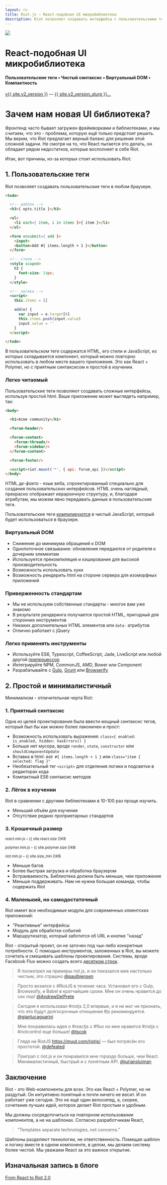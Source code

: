 ```yaml
---
layout: ru
title: Riot.js — React-подобная UI микробиблиотека
description: Riot позволяет создавать интерфейсы с пользовательскими тегами, используя простой и приятный синтаксис. Он так же, как и React использует виртуальный DOM, но быстрее. Riot соответствует современным стандартам. Мы считаем, что Riot прекрасно заполняет свою нишу.
---
```


<div id="hero">
  <img src="/img/logo/riot240x.png">
  <h1>React-подобная UI микробиблиотека</h1>
  <h4>Пользовательские теги • Чистый синтаксис • Виртуальный DOM • Компактность</h4>

  <div id="version-slurp">
    <a href="/v2/ru/download/" class="tag blue">v{{ site.v2_version }}</a> &mdash;
    <a href="/v2/release-notes/">{{ site.v2_version_slurp }}&hellip;</a>
  </div>

</div>


# Зачем нам новая UI библиотека?

Фронтенд часто бывает загружен фреймворками и библиотеками, и мы считаем, что это - проблема, которую ещё только предстоит решить. Мы верим, что Riot предлагает верный баланс для решения этой сложной задачи. Не смотря на то, что React пытается это делать, он обладает рядом недостатков, которые восполняет в себе Riot.


Итак, вот причины, из-за которых стоит использовать Riot:


## 1. Пользовательские теги

Riot позволяет создавать пользовательские теги в любом браузере.

``` html
<todo>

  <!-- шаблон -->
  <h3>{ opts.title }</h3>

  <ul>
    <li each={ item, i in items }>{ item }</li>
  </ul>

  <form onsubmit={ add }>
    <input>
    <button>Add #{ items.length + 1 }</button>
  </form>

  <!-- стили -->
  <style scoped>
    h3 {
      font-size: 14px;
    }
  </style>

  <!-- логика -->
  <script>
    this.items = []

    add(e) {
      var input = e.target[0]
      this.items.push(input.value)
      input.value = ''
    }
  </script>

</todo>
```

В пользовательском теге содержатся HTML, его стили и JavaScript, из которых складывается компонент, который можно повторно использовать в любом месте вашего приложения. Это как React + Polymer, но с приятным синтаксисом и простой в изучении.


### Легко читаемый

Пользовательские теги позволяют создавать сложные интерфейсы, используя простой html. Ваше приложение может выглядеть например, так:

``` html
<body>

  <h1>Acme community</h1>

  <forum-header/>

  <forum-content>
    <forum-threads/>
    <forum-sidebar/>
  </forum-content>

  <forum-footer/>

  <script>riot.mount('*', { api: forum_api })</script>
</body>
```

HTML *де-факто* - язык веба, спроектированный специально для создания пользовательских интерфейсов. HTML очень наглядный, прекрасно отображает иерархичную структуру, и, благодаря атрибутам, мы можем явно передавать данные в пользовательские теги.

Пользовательские теги [компилируются](/ru/guide/compiler/) в чистый JavaScript, который будет использоваться в браузере.

### Виртуальный DOM
- Снижение до минимума обращений к DOM
- Однопоточное связывание: обновления передаются от родителя к дочерним элементам
- Используется прекомпиляция и кэширование для высокой производительность
- Возможность использовать хуки
- Возможность рендерить html на стороне сервера для изоморфных приложений


### Приверженность стандартам
- Мы не используем собственные стандарты - многое вам уже знакомо
- В результате рендеринга получается простой HTML, пригодный для сторонних инструментов
- Никаких дополнительных HTML элементов или `data-` атрибутов
- Отлично работает с jQuery


### Легко применять инструменты
- Используйте ES6, Typescript, CoffeeScript, Jade, LiveScript или любой другой [препроцессор](/ru/guide/compiler/#pre-compilation)
- Интегрируйте NPM, CommonJS, AMD, Bower или Component
- Разрабатывайте с [Gulp](https://github.com/e-jigsaw/gulp-riot), [Grunt](https://github.com/ariesjia/grunt-riot) или [Browserify](https://github.com/jhthorsen/riotify)



## 2. Простой и минималистичный

Минимализм - отличительная черта Riot:


### 1. Приятный синтаксис

Одна из целей проектирования была ввести мощный синтаксис тегов, который был бы как можно более лаконичен и прост:

- Возможность использовать выражения: `class={ enabled: is_enabled, hidden: hasErrors() }`
- Больше нет мусора, вроде `render`, `state`, `constructor` или `shouldComponentUpdate`
- Вставка в html: `Add #{ items.length + 1 }` или `class="item { selected: flag }"`
- Необязательный тег `<script>` для отделения логики и подсветки в редакторах кода
- Компактный ES6 синтаксис методов


### 2. Лёгок в изучении

Riot в сравнении с другими библиотеками в 10-100 раз проще изучить.

- Меньший объём для изучения
- Отсутствие редких проприетарных стандартов


### 3. Крошечный размер

<small><em>react.min.js</em> – {{ site.react.size }}KB</small>
<span class="bar red"></span>

<small><em>polymer.min.js</em> – {{ site.polymer.size }}KB</small>
<span class="bar red" style="width: {{ site.polymer.size | divided_by: site.react.size | times: 100 }}%"></span>

<small><em>riot.min.js</em> – {{ site.size_min }}KB</small>
<span class="bar blue" style="width: {{ site.size_min | divided_by: site.react.size | times: 100 }}%"></span>

- Меньше багов
- Более быстрая загрузка и обработка браузером
- Встраиваемость. Библиотека должна быть меньше, чем приложение
- Меньше поддерживать. Нам не нужна большая команда, чтобы содержать Riot



### 4. Маленький, но самодостаточный

Riot имеет все необходимые модули для современных клиентских приложений:

- "Реактивные" интерфейсы
- Модуль для обработки событий
- Маршрутизатор, который заботится об URL и кнопке "назад"

Riot - открытый проект, он не заточен под чьи-либо конкретные потребности. С помощью инструментов, заложенных в Riot, вы можете сочетать и смешивать шаблоны проектирования. Системы, вроде Facebook Flux можно создать всего [десятком строк](https://github.com/jimsparkman/RiotControl).

> Я посмотрел на примеры riot.js, и он показался мне настолько чистым, это страшно [@paulbjensen](https://twitter.com/paulbjensen/status/558378720403419137)

> Просто возился с #RiotJS в течение часа. Установил его с Gulp, Browsesify, и Babel в кратчайшие сроки. Мне он очень нравится до сих пор! [@AndrewDelPrete](https://twitter.com/AndrewDelPrete/status/630976295011127296)

> Сегодня я использовал #riotjs 2,0 впервые, и я не мог не признать, что это будут долгосрочные отношения #js рекомендуется. [@gianlucaguarini](https://twitter.com/gianlucaguarini/status/559756081862574080)

> Мне понравилась идея о #reactjs с #flux но мне нравится #riotjs с #riotcontrol еще больше! [@tscok](https://twitter.com/tscok/status/580509124598829056)

> Глядя на RiotJS https://muut.com/riotjs/ — был потрясён его простотой. [@defeated](https://twitter.com/defeated/status/559215403541757952)

> Поиграл с riot.js и он понравился мне гораздо больше, чем React. Минималистичный, быстрый и с понятным API. [@juriansluiman](https://twitter.com/juriansluiman/status/560399379035865088)


## Заключение

Riot - это Web-компоненты для всех. Это как React + Polymer, но не раздутый. Он интуитивно понятный и почти ничего не весит. И он работает уже сегодня. Это не ещё один велосипед, а, скорее, сочетание лучших идей, которое делает Riot простым и удобным.

Мы должны сосредоточиться на повторном использовании компонентов, а не на шаблонах. Согласно разработчикам React,

> "Templates separate technologies, not concerns."

Шаблоны разделяют технологии, не ответственность.
Помещая шаблон и логику вместе в одном компоненте, в целом, мы делаем систему более чистой. Мы уважаем React за это важное открытие.

## Изначальная запись в блоге

[From React to Riot 2.0](https://muut.com/blog/technology/riot-2.0/)


